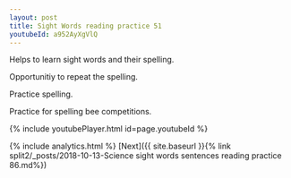 ```yaml
---
layout: post
title: Sight Words reading practice 51
youtubeId: a952AyXgVlQ
---
```

 
 
Helps to learn sight words and their spelling.

Opportunitiy to repeat the spelling. 

Practice spelling. 
 
Practice for spelling bee competitions. 
 
{% include youtubePlayer.html id=page.youtubeId %}
 
 
{% include analytics.html %} 
[Next]({{ site.baseurl }}{% link  split2/_posts/2018-10-13-Science sight words sentences reading practice 86.md%})
 
